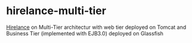 # hirelance-multi-tier

[Hirelance](http://hirelance-goodbytes.rhcloud.com/) on Multi-Tier architectur with web tier deployed on Tomcat and Business Tier
(implemented with EJB3.0) deployed on Glassfish
